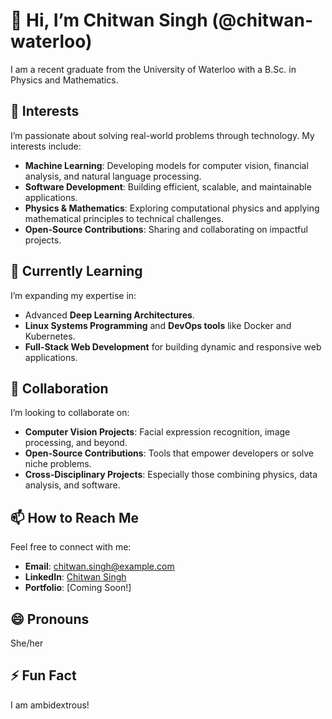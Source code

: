 # 👋 Hi, I’m Chitwan Singh (@chitwan-waterloo)
I am a recent graduate from the University of Waterloo with a B.Sc. in Physics and Mathematics.

## 👀 Interests
I’m passionate about solving real-world problems through technology. My interests include:  
- **Machine Learning**: Developing models for computer vision, financial analysis, and natural language processing.  
- **Software Development**: Building efficient, scalable, and maintainable applications.  
- **Physics & Mathematics**: Exploring computational physics and applying mathematical principles to technical challenges.  
- **Open-Source Contributions**: Sharing and collaborating on impactful projects.  

## 🌱 Currently Learning
I’m expanding my expertise in:  
- Advanced **Deep Learning Architectures**.  
- **Linux Systems Programming** and **DevOps tools** like Docker and Kubernetes.  
- **Full-Stack Web Development** for building dynamic and responsive web applications.  

## 💞️ Collaboration
I’m looking to collaborate on:  
- **Computer Vision Projects**: Facial expression recognition, image processing, and beyond.  
- **Open-Source Contributions**: Tools that empower developers or solve niche problems.  
- **Cross-Disciplinary Projects**: Especially those combining physics, data analysis, and software.  

## 📫 How to Reach Me
Feel free to connect with me:  
- **Email**: chitwan.singh@example.com  
- **LinkedIn**: [Chitwan Singh](https://linkedin.com/in/chitwan-singh)  
- **Portfolio**: [Coming Soon!]  

## 😄 Pronouns
She/her

## ⚡ Fun Fact
I am ambidextrous!
